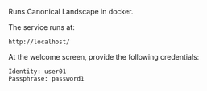 Runs Canonical Landscape in docker.

The service runs at:

    http://localhost/

At the welcome screen, provide the following credentials:

    Identity: user01
    Passphrase: password1

